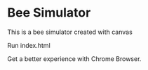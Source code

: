 # Bee Simulator

This is a bee simulator created with canvas

Run index.html

Get a better experience with Chrome Browser.
